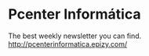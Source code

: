 # Pcenter Informática
The best weekly newsletter you can find. http://pcenterinformatica.epizy.com/
